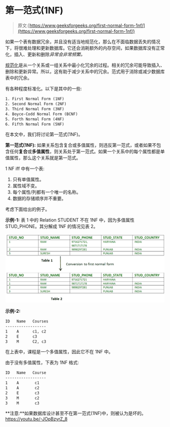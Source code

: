 # 第一范式(1NF)

> 原文:[https://www.geeksforgeeks.org/first-normal-form-1nf/](https://www.geeksforgeeks.org/first-normal-form-1nf/)

如果一个表有数据冗余，并且没有适当地规范化，那么在不面临数据丢失的情况下，将很难处理和更新数据库。它还会消耗额外的内存空间，如果数据库没有正常化，插入、更新和删除*异常会非常频繁。*

[规范化](https://www.geeksforgeeks.org/database-normalization-normal-forms/)是从一个关系或一组关系中最小化冗余的过程。相关的冗余可能导致插入、删除和更新异常。所以，这有助于减少关系中的冗余。范式用于消除或减少数据库表中的冗余。

有各种程度标准化。以下是其中的一些:

```
1. First Normal Form (1NF)
2. Second Normal Form (2NF)
3. Third Normal Form (3NF) 
4. Boyce-Codd Normal Form (BCNF)
5. Forth Normal Form (4NF)
6. Fifth Normal Form (5NF) 
```

在本文中，我们将讨论第一范式(1NF)。

**第一范式(1NF):**
如果关系包含复合或多值属性，则违反第一范式，或者如果不包含任何**复合**或**多值属性**，则关系处于第一范式。如果一个关系中的每个属性都是单值属性，那么这个关系就是第一范式。

1 NF iff 中有一个表:

1.  只有单值属性。
2.  属性域不变。
3.  每个属性/列都有一个唯一的名称。
4.  数据的存储顺序并不重要。

考虑下面给出的例子。

**示例-1:**
表 1 中的 Relation STUDENT 不在 1NF 中，因为多值属性 STUD_PHONE。其分解成 1NF 的情况见表 2。

![](img/e5b95d97a7179d818786885c6381a359.png)

**示例-2:**

```
ID   Name   Courses
------------------
1    A      c1, c2
2    E      c3
3    M      C2, c3 
```

在上表中，课程是一个多值属性，因此它不在 1NF 中。

由于没有多值属性，下表为 1NF 格式:

```
ID   Name   Course
------------------
1    A       c1
1    A       c2
2    E       c3
3    M       c2
3    M       c3
```

**注意:**如果数据库设计甚至不在第一范式(1NF)中，则被认为是坏的。
https://youtu.be/-JOpBzyrZ_8